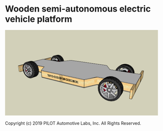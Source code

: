 # Wooden semi-autonomous electric vehicle platform 

![repo image](/img/Woodpecker_nontransp.png)

Copyright (c) 2019 PILOT Automotive Labs, Inc. All Rights Reserved.
